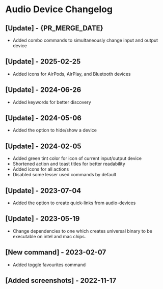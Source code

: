 # Audio Device Changelog

## [Update] - {PR_MERGE_DATE}

- Added combo commands to simultaneously change input and output device

## [Update] - 2025-02-25

- Added icons for AirPods, AirPlay, and Bluetooth devices

## [Update] - 2024-06-26

- Added keywords for better discovery

## [Update] - 2024-05-06

- Added the option to hide/show a device

## [Update] - 2024-02-05

- Added green tint color for icon of current input/output device
- Shortened action and toast titles for better readability
- Added icons for all actions
- Disabled some lesser used commands by default

## [Update] - 2023-07-04

- Added the option to create quick-links from audio-devices

## [Update] - 2023-05-19

- Change dependencies to one which creates universal binary to be executable on intel and mac chips.

## [New command] - 2023-02-07

- Added toggle favourites command

## [Added screenshots] - 2022-11-17
